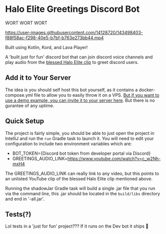 # Halo Elite Greetings Discord Bot

WORT WORT WORT

https://user-images.githubusercontent.com/14128720/143498403-f88f58ac-f298-40e5-b7bf-b763e273bb44.mp4

Built using Kotlin, Kord, and Lava Player!

A 'built just for fun' discord bot that can join discord voice channels and play audio from the [blessed Halo Elite clip](https://twitter.com/i/status/1463205815641333760) to greet discord users.

## Add it to Your Server

The idea is you should self host this bot yourself, as it contains a docker-compose.yml file to allow you to easily throw it on a VPS. [But if you want to use
a demo example, you can invite it to your server here](https://discord.com/api/oauth2/authorize?client_id=912800510661259274&permissions=8&scope=bot). But there is no gurantee of any uptime.

## Quick Setup

The project is fairly simple, you should be able to just open the project in IntelliJ and run the `run` Gradle task to launch it. You will need to edit your configuration to include two environment variables which are:
* BOT_TOKEN={Discord bot token from developer portal via Discord}
* GREETINGS_AUDIO_LINK=https://www.youtube.com/watch?v=c_w2Nh-mxH4

The GREETINGS_AUDIO_LINK can really link to any video, but this points to an unlisted YouTube clip of the blessed Halo Elite clip mentioned above.

Running the shadowJar Gradle task will build a single .jar file that you run via the command line, this .jar should be located in the `build/libs` directory and end in '-all.jar'.

## Tests(?)

Lol tests in a 'just for fun' project??? If it runs on the Dev bot it ships 👀
